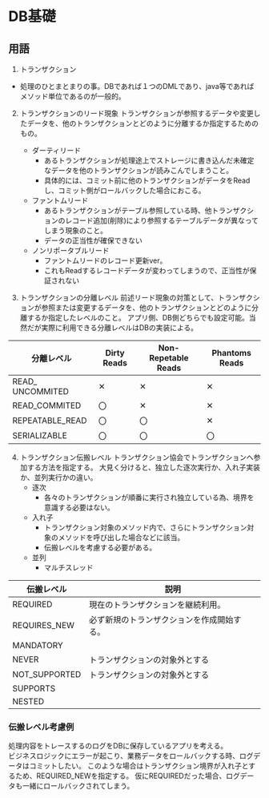 # DB基礎
## 用語
1. トランザクション
  - 処理のひとまとまりの事。DBであれば１つのDMLであり、java等であればメソッド単位であるのが一般的。
2. トランザクションのリード現象
    トランザクションが参照するデータや変更したデータを、他のトランザクションとどのように分離するか指定するためのもの。
    - ダーティリード
      - あるトランザクションが処理途上でストレージに書き込んだ未確定なデータを他のトランザクションが読みこんでしまうこと。
      - 具体的には、コミット前に他のトランザクションがデータをReadし、コミット側がロールバックした場合におこる。
    - ファントムリード
      - あるトランザクションがテーブル参照している時、他トランザクションのレコード追加(削除)により参照するテーブルデータが異なってしまう現象のこと。
      - データの正当性が確保できない
    - ノンリポータブルリード
      - ファントムリードのレコード更新ver。
      - これもReadするレコードデータが変わってしまうので、正当性が保証されない

3. トランザクションの分離レベル
  前述リード現象の対策として、トランザクションが参照または変更するデータを、他のトランザクションとどのように分離するか指定したレベルのこと。
  アプリ側、DB側どちらでも設定可能。当然だが実際に利用できる分離レベルはDBの実装による。

| 分離レベル         | Dirty Reads | Non-Repetable Reads | Phantoms Reads |
| ---               | ---         | ---                 | ---            |
| READ_ UNCOMMITED  | ✕          | ✕                   | ✕             |
| READ_COMMITED     | 〇          | ✕                   | ✕             |
| REPEATABLE_READ   | 〇          | 〇                  | ✕              |
| SERIALIZABLE      | 〇          | 〇                  | 〇              |

4. トランザクション伝搬レベル
   トランザクション協会でトランザクションへ参加する方法を指定する。
   大見く分けると、独立した逐次実行か、入れ子実装か、並列実行かの違い。
   - 逐次
     - 各々のトランザクションが順番に実行され独立している為、境界を意識する必要はない。
   - 入れ子
     - トランザクション対象のメソッド内で、さらにトランザクション対象のメソッドを呼び出した場合などに該当。
     - 伝搬レベルを考慮する必要がある。
   - 並列
     - マルチスレッド

| 伝搬レベル        | 説明                                               | 
| ---              | ---                                                |
| REQUIRED         | 現在のトランザクションを継続利用。                     |
| REQUIRES_NEW     | 必ず新規のトランザクションを作成開始する。             |
| MANDATORY        |                                                    |
| NEVER            | トランザクションの対象外とする                         |
| NOT_SUPPORTED    | トランザクションの対象外とする                         |
| SUPPORTS         |                                                    |
| NESTED           |                                                |

### 伝搬レベル考慮例
処理内容をトレースするのログをDBに保存しているアプリを考える。  
ビジネスロジックにエラーが起こり、業務データをロールバックする時、ログデータはコミットしたい。
このような場合はトランザクション境界が入れ子とするため、REQUIRED_NEWを指定する。
仮にREQUIREDだった場合、ログデータも一緒にロールバックされてしまう。


